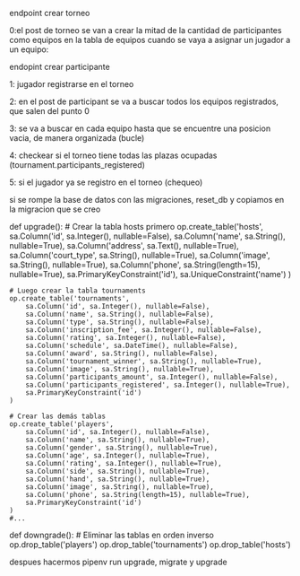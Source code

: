 
endpoint crear torneo

0:el post de torneo se van a crear la mitad de la cantidad de participantes como equipos en la tabla de equipos
cuando se vaya a asignar un jugador a un equipo: 

endopint crear participante

1: jugador registrarse en el torneo

2: en el post de participant se va a buscar todos los equipos registrados, que salen del punto 0

3: se va a buscar en cada equipo hasta que se encuentre una posicion vacia, de manera organizada (bucle)

4: checkear si el torneo tiene todas las plazas ocupadas (tournament.participants_registered)

5: si el jugador ya se registro en el torneo (chequeo)

si se rompe la base de datos con las migraciones, reset_db y copiamos en la migracion que se creo 

def upgrade():
    # Crear la tabla hosts primero
    op.create_table('hosts',
        sa.Column('id', sa.Integer(), nullable=False),
        sa.Column('name', sa.String(), nullable=True),
        sa.Column('address', sa.Text(), nullable=True),
        sa.Column('court_type', sa.String(), nullable=True),
        sa.Column('image', sa.String(), nullable=True),
        sa.Column('phone', sa.String(length=15), nullable=True),
        sa.PrimaryKeyConstraint('id'),
        sa.UniqueConstraint('name')
    )

    # Luego crear la tabla tournaments
    op.create_table('tournaments',
        sa.Column('id', sa.Integer(), nullable=False),
        sa.Column('name', sa.String(), nullable=False),
        sa.Column('type', sa.String(), nullable=False),
        sa.Column('inscription_fee', sa.Integer(), nullable=False),
        sa.Column('rating', sa.Integer(), nullable=False),
        sa.Column('schedule', sa.DateTime(), nullable=False),
        sa.Column('award', sa.String(), nullable=False),
        sa.Column('tournament_winner', sa.String(), nullable=True),
        sa.Column('image', sa.String(), nullable=True),
        sa.Column('participants_amount', sa.Integer(), nullable=False),
        sa.Column('participants_registered', sa.Integer(), nullable=True),
        sa.PrimaryKeyConstraint('id')
    )

    # Crear las demás tablas
    op.create_table('players',
        sa.Column('id', sa.Integer(), nullable=False),
        sa.Column('name', sa.String(), nullable=True),
        sa.Column('gender', sa.String(), nullable=True),
        sa.Column('age', sa.Integer(), nullable=True),
        sa.Column('rating', sa.Integer(), nullable=True),
        sa.Column('side', sa.String(), nullable=True),
        sa.Column('hand', sa.String(), nullable=True),
        sa.Column('image', sa.String(), nullable=True),
        sa.Column('phone', sa.String(length=15), nullable=True),
        sa.PrimaryKeyConstraint('id')
    )
    #...

def downgrade():
    # Eliminar las tablas en orden inverso
    op.drop_table('players')
    op.drop_table('tournaments')
    op.drop_table('hosts')


despues hacermos pipenv run upgrade, migrate y upgrade




